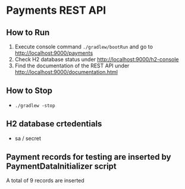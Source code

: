 # Payments REST API

## How to Run
1. Execute console command `./gradlew/bootRun` and go to  [http://localhost:9000/payments](http://localhost:9000/payments)
2. Check H2 database status under [http://localhost:9000/h2-console](http://localhost:9000/h2-console)
3. Find the documentation of the REST API under [http://localhost:9000/documentation.html](http://localhost:9000/documentation.html)

## How to Stop
 * `./gradlew -stop`
 
## H2 database crtedentials
* sa / secret

## Payment records for testing are inserted by PaymentDataInitializer script
A total of 9 records are inserted
